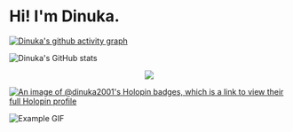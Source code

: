 # Hi! I'm Dinuka.

[![Dinuka's github activity graph](https://github-readme-activity-graph.vercel.app/graph?username=dinuka2001&theme=react-dark)](https://github.com/sachithdh/github-readme-activity-graph)

![Dinuka's GitHub stats](https://github-readme-stats.vercel.app/api?username=dinuka2001&show_icons=true&theme=radical)

<center> <img src="https://komarev.com/ghpvc/?username=dinuka2001&&style=flat-square" align="center" /> </center>

[![An image of @dinuka2001's Holopin badges, which is a link to view their full Holopin profile](https://holopin.me/dinuka2001)](https://holopin.io/@dinuka2001)


![Example GIF](https://github.com/dinuka2001/dinuka2001/blob/main/src/out2.gif)
